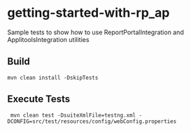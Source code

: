 # getting-started-with-rp_ap
Sample tests to show how to use ReportPortalIntegration and ApplitoolsIntegration utilities

## Build
`mvn clean install -DskipTests `

## Execute Tests
` mvn clean test -DsuiteXmlFile=testng.xml -DCONFIG=src/test/resources/config/webConfig.properties`
